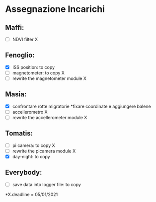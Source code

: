 # Assegnazione Incarichi

## Maffi:
- [ ] NDVI filter X

## Fenoglio:
- [X] ISS position: to copy 
- [ ] magnetometer: to copy X
- [ ] rewrite the magnetometer module X

## Masia:
- [X] confrontare rotte migratorie *fixare coordinate e aggiungere balene
- [ ] accellerometro X
- [ ] rewrite the accellerometer module X

## Tomatis:
- [ ] pi camera: to copy X
- [ ] rewrite the picamera module X
- [X] day-night: to copy 

## Everybody:
- [ ] save data into logger file: to copy


*X.deadline = 05/01/2021
